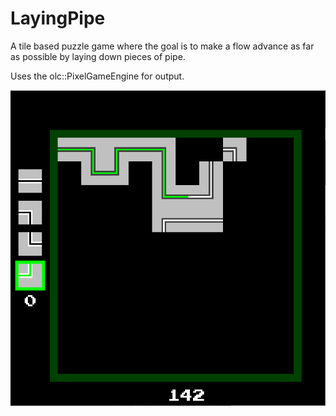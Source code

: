 # LayingPipe
A tile based puzzle game where the goal is to make a flow advance as far as possible by laying down pieces of pipe.

Uses the olc::PixelGameEngine for output.

![Laying Pipe](https://github.com/BaranCanOener/LayingPipe/blob/main/layingpipe.PNG)
